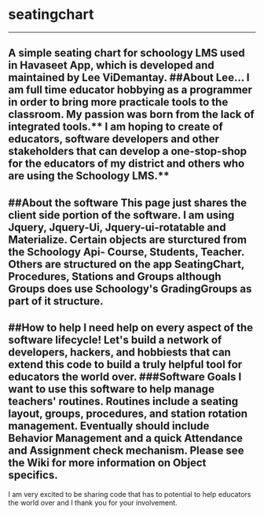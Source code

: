 # seatingchart
---
A simple seating chart for schoology LMS used in Havaseet App, which is developed and maintained by Lee ViDemantay.
##About Lee...
   I am full time educator hobbying as a programmer in order to bring more practicale tools to the classroom. My passion was born from the lack of integrated tools.**
   I am hoping to create of educators, software developers and other stakeholders that can develop a one-stop-shop for the educators of my district
   and others who are using the Schoology LMS.**
---
##About the software
  This page just shares the client side portion of the software.  I am using Jquery, Jquery-Ui, Jquery-ui-rotatable and Materialize.
  Certain objects are sturctured from the Schoology Api- Course, Students, Teacher.
  Others are structured on the app SeatingChart, Procedures, Stations and Groups although Groups does use Schoology's GradingGroups as part of it structure.
---
##How to help
    I need help on every aspect of the software lifecycle! Let's build a network of developers, hackers, and hobbiests that can extend this code
    to build a truly helpful tool for educators the world over.
###Software Goals
    I want to use this software to help manage teachers' routines.  Routines include a seating layout, groups, procedures, and station rotation management. Eventually should include Behavior Management and a quick Attendance and Assignment check mechanism.
    Please see the Wiki for more information on Object specifics.
---
I am very excited to be sharing code that has to potential to help educators the world over and I thank you for your involvement. 


